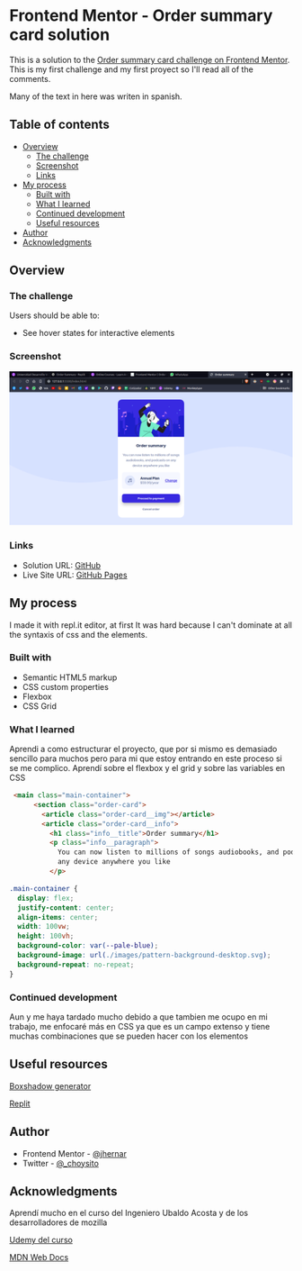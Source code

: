 # Frontend Mentor - Order summary card solution

This is a solution to the [Order summary card challenge on Frontend Mentor](https://www.frontendmentor.io/challenges/order-summary-component-QlPmajDUj). This is my first challenge and my first proyect so I'll read all of the comments.

Many of the text in here was writen in spanish. 

## Table of contents

- [Overview](#overview)
  - [The challenge](#the-challenge)
  - [Screenshot](#screenshot)
  - [Links](#links)
- [My process](#my-process)
  - [Built with](#built-with)
  - [What I learned](#what-i-learned)
  - [Continued development](#continued-development)
  - [Useful resources](#useful-resources)
- [Author](#author)
- [Acknowledgments](#acknowledgments)

## Overview

### The challenge

Users should be able to:

- See hover states for interactive elements

### Screenshot

![](./ss.png)
### Links

- Solution URL: [GitHub](https://github.com/jhernar/Order-Summary)
- Live Site URL: [GitHub Pages](https://jhernar.github.io/Order-Summary/)

## My process
I made it with repl.it editor, at first It was hard because I can't dominate at all the syntaxis of css and the elements.
### Built with

- Semantic HTML5 markup
- CSS custom properties
- Flexbox
- CSS Grid
### What I learned

Aprendi a como estructurar el proyecto, que por si mismo es demasiado sencillo para muchos pero para mi que estoy entrando en este proceso si se me complico. Aprendí sobre el flexbox y el grid y sobre las variables en CSS

```html
 <main class="main-container">
      <section class="order-card">
        <article class="order-card__img"></article>
        <article class="order-card__info">
          <h1 class="info__title">Order summary</h1>
          <p class="info__paragraph">
            You can now listen to millions of songs audiobooks, and podcasts on
            any device anywhere you like
          </p>
```

```css
.main-container {
  display: flex;
  justify-content: center;
  align-items: center;
  width: 100vw;
  height: 100vh;
  background-color: var(--pale-blue);
  background-image: url(./images/pattern-background-desktop.svg);
  background-repeat: no-repeat;
}
```

### Continued development

Aun y me haya tardado mucho debido a que tambien me ocupo en mi trabajo, me enfocaré más en CSS ya que es un campo extenso y tiene muchas combinaciones que se pueden hacer con los elementos

## Useful resources

[Boxshadow generator](https://cssgenerator.org/box-shadow-css-generator.html)

[Replit](https://repl.it)


## Author

- Frontend Mentor - [@jhernar](https://www.frontendmentor.io/profile/jhernar)
- Twitter - [@_choysito](https://www.twitter.com/_choysito)

## Acknowledgments

Aprendí mucho en el curso del Ingeniero Ubaldo Acosta y de los desarrolladores de mozilla

[Udemy del curso](https://www.udemy.com/course/universidad-desarrollo-web-moderno-html-css-javascript-html5-css3/?utm_source=adwords&utm_medium=udemyads&utm_campaign=WebDevelopment_v.PROF_la.ES_cc.MX&utm_term=_._ag_120062096563_._ad_512279141247_._kw__._de_c_._dm__._pl__._ti_dsa-1190286609599_._li_9073996_._pd__._&matchtype=) 

[MDN Web Docs](https://developer.mozilla.org/es/)